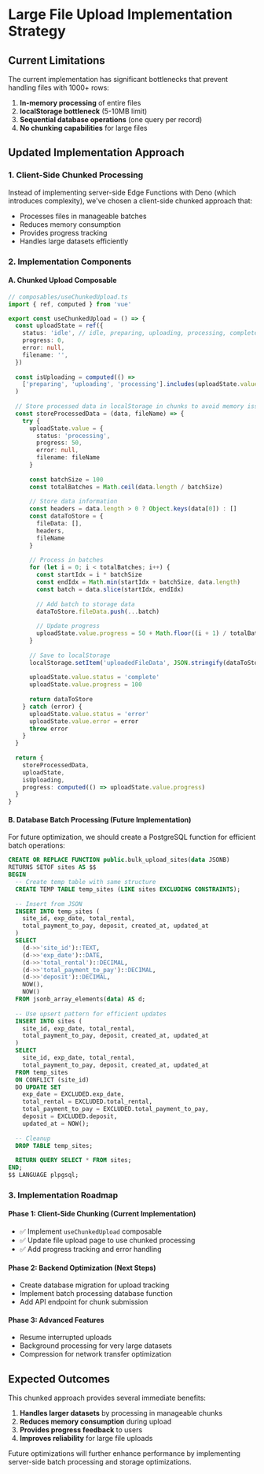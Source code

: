 # Large File Upload Implementation Strategy

## Current Limitations

The current implementation has significant bottlenecks that prevent handling files with 1000+ rows:

1. **In-memory processing** of entire files
2. **localStorage bottleneck** (5-10MB limit)
3. **Sequential database operations** (one query per record)
4. **No chunking capabilities** for large files

## Updated Implementation Approach

### 1. Client-Side Chunked Processing

Instead of implementing server-side Edge Functions with Deno (which introduces complexity), we've chosen a client-side chunked approach that:

- Processes files in manageable batches
- Reduces memory consumption
- Provides progress tracking
- Handles large datasets efficiently

### 2. Implementation Components

#### A. Chunked Upload Composable

```typescript
// composables/useChunkedUpload.ts
import { ref, computed } from 'vue'

export const useChunkedUpload = () => {
  const uploadState = ref({
    status: 'idle', // idle, preparing, uploading, processing, complete, error
    progress: 0,
    error: null,
    filename: '',
  })
  
  const isUploading = computed(() => 
    ['preparing', 'uploading', 'processing'].includes(uploadState.value.status)
  )
  
  // Store processed data in localStorage in chunks to avoid memory issues
  const storeProcessedData = (data, fileName) => {
    try {
      uploadState.value = {
        status: 'processing',
        progress: 50,
        error: null,
        filename: fileName
      }
      
      const batchSize = 100
      const totalBatches = Math.ceil(data.length / batchSize)
      
      // Store data information
      const headers = data.length > 0 ? Object.keys(data[0]) : []
      const dataToStore = {
        fileData: [],
        headers,
        fileName
      }
      
      // Process in batches
      for (let i = 0; i < totalBatches; i++) {
        const startIdx = i * batchSize
        const endIdx = Math.min(startIdx + batchSize, data.length)
        const batch = data.slice(startIdx, endIdx)
        
        // Add batch to storage data
        dataToStore.fileData.push(...batch)
        
        // Update progress
        uploadState.value.progress = 50 + Math.floor((i + 1) / totalBatches * 50)
      }
      
      // Save to localStorage
      localStorage.setItem('uploadedFileData', JSON.stringify(dataToStore))
      
      uploadState.value.status = 'complete'
      uploadState.value.progress = 100
      
      return dataToStore
    } catch (error) {
      uploadState.value.status = 'error'
      uploadState.value.error = error
      throw error
    }
  }
  
  return {
    storeProcessedData,
    uploadState,
    isUploading,
    progress: computed(() => uploadState.value.progress)
  }
}
```

#### B. Database Batch Processing (Future Implementation)

For future optimization, we should create a PostgreSQL function for efficient batch operations:

```sql
CREATE OR REPLACE FUNCTION public.bulk_upload_sites(data JSONB)
RETURNS SETOF sites AS $$
BEGIN
  -- Create temp table with same structure
  CREATE TEMP TABLE temp_sites (LIKE sites EXCLUDING CONSTRAINTS);
  
  -- Insert from JSON
  INSERT INTO temp_sites (
    site_id, exp_date, total_rental, 
    total_payment_to_pay, deposit, created_at, updated_at
  )
  SELECT 
    (d->>'site_id')::TEXT,
    (d->>'exp_date')::DATE,
    (d->>'total_rental')::DECIMAL,
    (d->>'total_payment_to_pay')::DECIMAL,
    (d->>'deposit')::DECIMAL,
    NOW(),
    NOW()
  FROM jsonb_array_elements(data) AS d;
  
  -- Use upsert pattern for efficient updates
  INSERT INTO sites (
    site_id, exp_date, total_rental, 
    total_payment_to_pay, deposit, created_at, updated_at
  )
  SELECT 
    site_id, exp_date, total_rental, 
    total_payment_to_pay, deposit, created_at, updated_at
  FROM temp_sites
  ON CONFLICT (site_id)
  DO UPDATE SET
    exp_date = EXCLUDED.exp_date,
    total_rental = EXCLUDED.total_rental,
    total_payment_to_pay = EXCLUDED.total_payment_to_pay,
    deposit = EXCLUDED.deposit,
    updated_at = NOW();
    
  -- Cleanup
  DROP TABLE temp_sites;
  
  RETURN QUERY SELECT * FROM sites;
END;
$$ LANGUAGE plpgsql;
```

### 3. Implementation Roadmap

#### Phase 1: Client-Side Chunking (Current Implementation)
- ✅ Implement `useChunkedUpload` composable
- ✅ Update file upload page to use chunked processing
- ✅ Add progress tracking and error handling

#### Phase 2: Backend Optimization (Next Steps)
- Create database migration for upload tracking
- Implement batch processing database function
- Add API endpoint for chunk submission

#### Phase 3: Advanced Features
- Resume interrupted uploads
- Background processing for very large datasets
- Compression for network transfer optimization

## Expected Outcomes

This chunked approach provides several immediate benefits:
1. **Handles larger datasets** by processing in manageable chunks
2. **Reduces memory consumption** during upload
3. **Provides progress feedback** to users
4. **Improves reliability** for large file uploads

Future optimizations will further enhance performance by implementing server-side batch processing and storage optimizations.